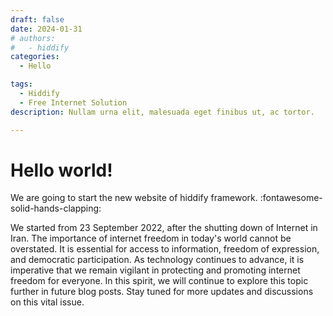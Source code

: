 ```yaml
---
draft: false
date: 2024-01-31 
# authors:
#   - hiddify
categories:
  - Hello

tags:
  - Hiddify
  - Free Internet Solution
description: Nullam urna elit, malesuada eget finibus ut, ac tortor.

---
```


# Hello world!
We are going to start the new website of hiddify framework. :fontawesome-solid-hands-clapping:

<!-- more -->
We started from 23 September 2022, after the shutting down of Internet in Iran.
The importance of internet freedom in today's world cannot be overstated. It is essential for access to information, freedom of expression, and democratic participation. As technology continues to advance, it is imperative that we remain vigilant in protecting and promoting internet freedom for everyone. In this spirit, we will continue to explore this topic further in future blog posts. Stay tuned for more updates and discussions on this vital issue.
